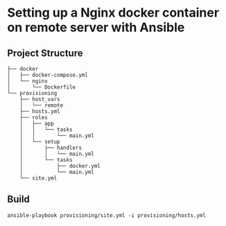 # Setting up a Nginx docker container on remote server with Ansible

## Project Structure

```
├── docker
│   ├── docker-compose.yml
│   └── nginx
│       └── Dockerfile
└── provisioning
    ├── host_vars
    │   └── remote
    ├── hosts.yml
    ├── roles
    │   ├── app
    │   │   └── tasks
    │   │       └── main.yml
    │   └── setup
    │       ├── handlers
    │       │   └── main.yml
    │       └── tasks
    │           ├── docker.yml
    │           └── main.yml
    └── site.yml
```

## Build

```
ansible-playbook provisioning/site.yml -i provisioning/hosts.yml
```